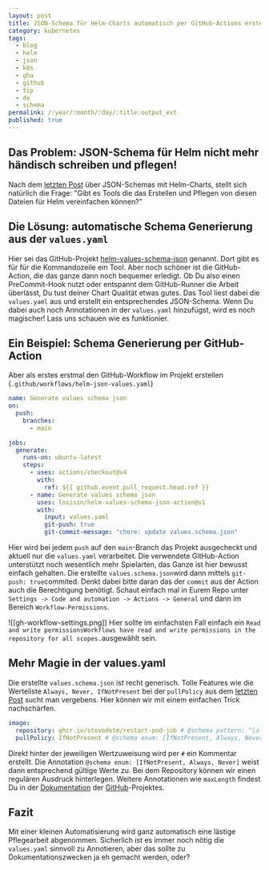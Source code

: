 ```yaml
---
layout: post
title: JSON-Schema für Helm-Charts automatisch per GitHub-Actions erstellen
category: kubernetes
tags:
  - blog
  - helm
  - json
  - k8s
  - gha
  - github
  - tip
  - de
  - schema
permalink: /:year/:month/:day/:title:output_ext
published: true
---
```


## Das Problem: JSON-Schema für Helm nicht mehr händisch schreiben und pflegen!
Nach dem [letzten Post](https://zahlenhelfer.github.io/2025/05/02/JSONSchemaForTheHelp.html) über JSON-Schemas mit Helm-Charts, stellt sich natürlich die Frage: 
"Gibt es Tools die das Erstellen und Pflegen von diesen Dateien für Helm vereinfachen können?"

## Die Lösung: automatische Schema Generierung aus der `values.yaml`
Hier sei das GitHub-Projekt [helm-values-schema-json](https://github.com/losisin/helm-values-schema-json/tree/main) genannt. Dort gibt es  für für die Kommandozeile ein Tool.  Aber noch schöner ist die GitHub-Action, die das ganze dann noch bequemer erledigt. Ob Du also einen PreCommit-Hook nutzt oder entspannt dem GitHub-Runner die Arbeit überlässt,  Du tust deiner Chart Qualität etwas gutes. Das Tool liest dabei die `values.yaml` aus und erstellt ein entsprechendes JSON-Schema. Wenn Du dabei auch noch Annotationen in der `values.yaml` hinzufügst, wird es noch magischer! Lass uns schauen wie es funktionier.

## Ein Beispiel:  Schema Generierung per GitHub-Action
Aber als erstes erstmal den GitHub-Workflow im Projekt erstellen (`.github/workflows/helm-json-values.yaml`)

```yaml
name: Generate values schema json
on:
  push:
    branches:
      - main

jobs:
  generate:
    runs-on: ubuntu-latest
    steps:
      - uses: actions/checkout@v4
        with:
          ref: ${{ github.event.pull_request.head.ref }}
      - name: Generate values schema json
        uses: losisin/helm-values-schema-json-action@v1
        with:
          input: values.yaml
          git-push: true
          git-commit-message: "chore: update values.schema.json"
```

Hier wird bei jedem `push` auf den `main`-Branch das Projekt ausgecheckt und aktuell nur die `values.yaml` verarbeitet. Die verwendete GitHub-Action unterstützt noch wesentlich mehr Spielarten, das Ganze ist hier bewusst einfach gehalten. Die erstellte `values.schema.json`wird dann mittels `git-push: true`commited. Denkt dabei bitte daran das der `commit` aus der Action auch die Berechtigung benötigt.  Schaut einfach mal in Eurem Repo unter `Settings -> Code and automation -> Actions -> General` und dann im Bereich `Workflow-Permissions`. 

![[gh-workflow-settings.png]]
Hier sollte im einfachsten Fall einfach ein `Read and write permissionsWorkflows have read and write permissions in the repository for all scopes.`ausgewählt sein.

## Mehr Magie in der values.yaml
Die erstellte `values.schema.json` ist recht generisch. Tolle Features wie die Werteliste `Always, Never, IfNotPresent` bei der `pullPolicy` aus dem [letzten Post](https://zahlenhelfer.github.io/2025/05/02/JSONSchemaForTheHelp.html)  sucht man vergebens. Hier können wir mit einem einfachen Trick nachschärfen.

```yaml
image:
  repository: ghcr.io/stevedetm/restart-pod-job # @schema pattern: ^[a-z0-9./-]+$
  pullPolicy: IfNotPresent # @schema enum: [IfNotPresent, Always, Never]
```

Direkt hinter der jeweiligen Wertzuweisung wird per `#` ein Kommentar erstellt. 
Die Annotation `@schema enum: [IfNotPresent, Always, Never]` weist dann entsprechend gültige Werte zu. Bei dem Repository können wir einen regulären Ausdruck hinterlegen. Weitere Annotationen wie `maxLength` findest Du in der [Dokumentation](https://github.com/losisin/helm-values-schema-json/tree/main/docs) der [GitHub](https://github.com/losisin/helm-values-schema-json)-Projektes.
## Fazit
Mit einer kleinen Automatisierung wird ganz automatisch eine lästige Pflegearbeit abgenommen. Sicherlich ist es immer noch nötig die `values.yaml` sinnvoll zu Annotieren, aber das sollte zu Dokumentationszwecken ja eh gemacht werden, oder?